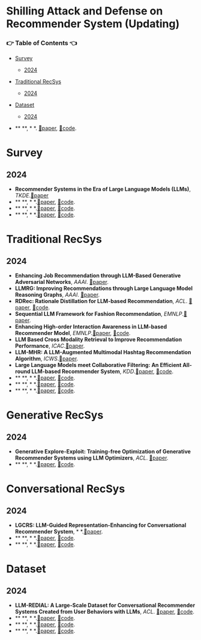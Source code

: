 # Shilling Attack and Defense on Recommender System (Updating)

### 👉 Table of Contents 👈
- [Survey](#Survey)
  * [2024](#2024-1)
 
- [Traditional RecSys](#LLMRecSys)
  * [2024](#2024)

- [Dataset](#Dataset)
  * [2024](#2024-2)


- ** **, * *. [📝paper](), [📃code]().
 
# Survey
## 2024
- **Recommender Systems in the Era of Large Language Models (LLMs)**, *TKDE*.[📝paper](https://ieeexplore.ieee.org/document/10506571)
- ** **, * *.[📝paper](), [📃code]().
- ** **, * *.[📝paper](), [📃code]().
- ** **, * *.[📝paper](), [📃code]().

# Traditional RecSys
## 2024
- **Enhancing Job Recommendation through LLM-Based Generative Adversarial Networks**, *AAAI*. [📝paper](https://doi.org/10.1609/aaai.v38i8.28678).
- **LLMRG: Improving Recommendations through Large Language Model Reasoning Graphs**, *AAAI*. [📝paper](https://doi.org/10.1609/aaai.v38i17.29887).
- **RDRec: Rationale Distillation for LLM-based Recommendation**, *ACL*. [📝paper](https://aclanthology.org/2024.acl-short.6/), [📃code](https://github.com/WangXFng/RDRec).
- **Sequential LLM Framework for Fashion Recommendation**, *EMNLP*.[📝paper](https://aclanthology.org/2024.emnlp-industry.95/).
- **Enhancing High-order Interaction Awareness in LLM-based Recommender Model**, *EMNLP*.[📝paper](https://aclanthology.org/2024.emnlp-main.653/), [📃code](https://github.com/WangXFng/ELMRec).
- **LLM Based Cross Modality Retrieval to Improve Recommendation Performance**, *ICAC*.[📝paper](https://ieeexplore.ieee.org/document/10718796).
- **LLM-MHR: A LLM-Augmented Multimodal Hashtag Recommendation Algorithm**, *ICWS*.[📝paper](https://ieeexplore.ieee.org/document/10707396).
- **Large Language Models meet Collaborative Filtering: An Efficient All-round LLM-based Recommender System**, *KDD*.[📝paper](https://doi.org/10.1145/3637528.3671931), [📃code](https://github.com/ghdtjr/A-LLMRec).
- ** **, * *.[📝paper](), [📃code]().
- ** **, * *.[📝paper](), [📃code]().
- ** **, * *.[📝paper](), [📃code]().

# Generative RecSys
## 2024
- **Generative Explore-Exploit: Training-free Optimization of Generative Recommender Systems using LLM Optimizers**, *ACL*. [📝paper](https://aclanthology.org/2024.acl-long.295/).
- ** **, * *.[📝paper](), [📃code]().

# Conversational RecSys
## 2024
- **LGCRS: LLM-Guided Representation-Enhancing for Conversational Recommender System**, * *.[📝paper](https://link.springer.com/chapter/10.1007/978-3-031-72356-8_6).
- ** **, * *.[📝paper](), [📃code]().
- ** **, * *.[📝paper](), [📃code]().

# Dataset
## 2024
- **LLM-REDIAL: A Large-Scale Dataset for Conversational Recommender Systems Created from User Behaviors with LLMs**, *ACL*. [📝paper](https://aclanthology.org/2024.findings-acl.529/), [📃code](https://github.com/LitGreenhand/LLM-Redial).
- ** **, * *.[📝paper](), [📃code]().
- ** **, * *.[📝paper](), [📃code]().
- ** **, * *.[📝paper](), [📃code]().
